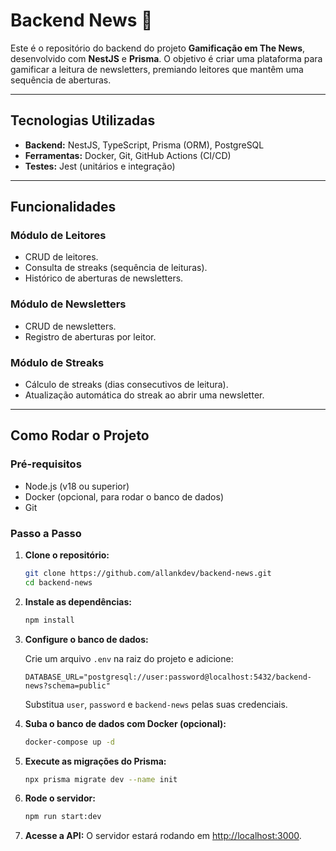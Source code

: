 # Backend News 🚀

Este é o repositório do backend do projeto **Gamificação em The News**, desenvolvido com **NestJS** e **Prisma**. O objetivo é criar uma plataforma para gamificar a leitura de newsletters, premiando leitores que mantêm uma sequência de aberturas.

---

## **Tecnologias Utilizadas**

- **Backend:** NestJS, TypeScript, Prisma (ORM), PostgreSQL
- **Ferramentas:** Docker, Git, GitHub Actions (CI/CD)
- **Testes:** Jest (unitários e integração)

---

## **Funcionalidades**

### **Módulo de Leitores**
- CRUD de leitores.
- Consulta de streaks (sequência de leituras).
- Histórico de aberturas de newsletters.

### **Módulo de Newsletters**
- CRUD de newsletters.
- Registro de aberturas por leitor.

### **Módulo de Streaks**
- Cálculo de streaks (dias consecutivos de leitura).
- Atualização automática do streak ao abrir uma newsletter.

---

## **Como Rodar o Projeto**

### **Pré-requisitos**
- Node.js (v18 ou superior)
- Docker (opcional, para rodar o banco de dados)
- Git

### **Passo a Passo**

1. **Clone o repositório:**
   ```bash
   git clone https://github.com/allankdev/backend-news.git
   cd backend-news
   ```

2. **Instale as dependências:**
   ```bash
   npm install
   ```

3. **Configure o banco de dados:**
   
   Crie um arquivo `.env` na raiz do projeto e adicione:
   ```plaintext
   DATABASE_URL="postgresql://user:password@localhost:5432/backend-news?schema=public"
   ```
   Substitua `user`, `password` e `backend-news` pelas suas credenciais.

4. **Suba o banco de dados com Docker (opcional):**
   ```bash
   docker-compose up -d
   ```

5. **Execute as migrações do Prisma:**
   ```bash
   npx prisma migrate dev --name init
   ```

6. **Rode o servidor:**
   ```bash
   npm run start:dev
   ```

7. **Acesse a API:**
   O servidor estará rodando em [http://localhost:3000](http://localhost:3000).

